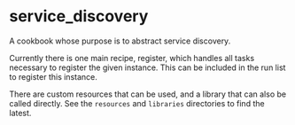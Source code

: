 # service_discovery

A cookbook whose purpose is to abstract service discovery.

Currently there is one main recipe, register, which handles all tasks necessary
to register the given instance.  This can be included in the run list to
register this instance.

There are custom resources that can be used, and a library that can also be
called directly.  See the `resources` and `libraries` directories to find the
latest.
